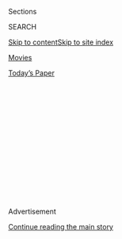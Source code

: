 <div id="app">

<div>

<div>

<div>

<div class="NYTAppHideMasthead css-1q2w90k e1suatyy0">

<div class="section css-ui9rw0 e1suatyy2">

<div class="css-eph4ug er09x8g0">

<div class="css-6n7j50">

</div>

<span class="css-1dv1kvn">Sections</span>

<div class="css-10488qs">

<span class="css-1dv1kvn">SEARCH</span>

</div>

[Skip to content](#site-content)[Skip to site
index](#site-index)

</div>

<div id="masthead-section-label" class="css-1wr3we4 eaxe0e00">

[Movies](https://www.nytimes.com/section/movies)

</div>

<div class="css-10698na e1huz5gh0">

</div>

</div>

<div id="masthead-bar-one" class="section hasLinks css-15hmgas e1csuq9d3">

<div class="css-uqyvli e1csuq9d0">

</div>

<div class="css-1uqjmks e1csuq9d1">

</div>

<div class="css-9e9ivx">

[](https://myaccount.nytimes.com/auth/login?response_type=cookie&client_id=vi)

</div>

<div class="css-1bvtpon e1csuq9d2">

[Today’s
Paper](https://www.nytimes.com/section/todayspaper)

</div>

</div>

</div>

</div>

<div data-aria-hidden="false">

<div id="site-content" data-role="main">

<div>

<div class="css-1aor85t" style="opacity:0.000000001;z-index:-1;visibility:hidden">

<div class="css-1hqnpie">

<div class="css-epjblv">

<span class="css-17xtcya">[Movies](/section/movies)</span><span class="css-x15j1o">|</span><span class="css-fwqvlz">The
Lynn Shelton That Marc Maron
Knew</span>

</div>

<div class="css-k008qs">

<div class="css-1iwv8en">

<span class="css-18z7m18"></span>

<div>

</div>

</div>

<span class="css-1n6z4y">https://nyti.ms/3hUNM8d</span>

<div class="css-1705lsu">

<div class="css-4xjgmj">

<div class="css-4skfbu" data-role="toolbar" data-aria-label="Social Media Share buttons, Save button, and Comments Panel with current comment count" data-testid="share-tools">

  - 
  - 
  - 
  - 
    
    <div class="css-6n7j50">
    
    </div>

  - 
  - 

</div>

</div>

</div>

</div>

</div>

</div>

<div id="NYT_TOP_BANNER_REGION" class="css-13pd83m">

</div>

<div id="top-wrapper" class="css-1sy8kpn">

<div id="top-slug" class="css-l9onyx">

Advertisement

</div>

[Continue reading the main
story](#after-top)

<div class="ad top-wrapper" style="text-align:center;height:100%;display:block;min-height:250px">

<div id="top" class="place-ad" data-position="top" data-size-key="top">

</div>

</div>

<div id="after-top">

</div>

</div>

<div>

<div id="sponsor-wrapper" class="css-1hyfx7x">

<div id="sponsor-slug" class="css-19vbshk">

Supported by

</div>

[Continue reading the main
story](#after-sponsor)

<div id="sponsor" class="ad sponsor-wrapper" style="text-align:center;height:100%;display:block">

</div>

<div id="after-sponsor">

</div>

</div>

<div class="css-186x18t">

</div>

<div class="css-1vkm6nb ehdk2mb0">

# The Lynn Shelton That Marc Maron Knew

</div>

The comedian and podcaster reflects on his relationship with the
filmmaker and TV director who died unexpectedly in May.

<div class="css-79elbk" data-testid="photoviewer-wrapper">

<div class="css-z3e15g" data-testid="photoviewer-wrapper-hidden">

</div>

<div class="css-1a48zt4 ehw59r15" data-testid="photoviewer-children">

![<span class="css-16f3y1r e13ogyst0" data-aria-hidden="true">Lynn
Shelton and Marc Maron, shown in Ireland six months before her death,
worked together and fell in
love.</span><span class="css-cnj6d5 e1z0qqy90" itemprop="copyrightHolder"><span class="css-1ly73wi e1tej78p0">Credit...</span><span><span>Marc
Maron</span></span></span>](https://static01.nyt.com/images/2020/08/01/arts/31shelton-maron1/merlin_175081011_7bbc3ef6-09e8-4ee7-9e6b-56386ac67617-articleLarge.jpg?quality=75&auto=webp&disable=upscale)

</div>

</div>

<div class="css-18e8msd">

<div class="css-vp77d3 epjyd6m0">

<div class="css-hus3qt ey68jwv0" data-aria-hidden="true">

[![Dave
Itzkoff](https://static01.nyt.com/images/2018/02/16/multimedia/author-dave-itzkoff/author-dave-itzkoff-thumbLarge.jpg
"Dave Itzkoff")](https://www.nytimes.com/by/dave-itzkoff)

</div>

<div class="css-1baulvz">

By [<span class="css-1baulvz last-byline" itemprop="name">Dave
Itzkoff</span>](https://www.nytimes.com/by/dave-itzkoff)

</div>

</div>

  - July 31,
    2020

  - 
    
    <div class="css-4xjgmj">
    
    <div class="css-d8bdto" data-role="toolbar" data-aria-label="Social Media Share buttons, Save button, and Comments Panel with current comment count" data-testid="share-tools">
    
      - 
      - 
      - 
      - 
        
        <div class="css-6n7j50">
        
        </div>
    
      - 
      - 
    
    </div>
    
    </div>

</div>

</div>

<div class="section meteredContent css-1r7ky0e" name="articleBody" itemprop="articleBody">

<div class="css-1fanzo5 StoryBodyCompanionColumn">

<div class="css-53u6y8">

When the writer-director Lynn Shelton [died in
May](https://www.nytimes.com/2020/05/16/obituaries/lynn-shelton-dead.html?searchResultPosition=4),
it was a devastating loss to film, to moviegoers who knew her for
intimate low-budget features like
[“Humpday”](https://www.youtube.com/watch?v=RKy63pehrvw) and [“Your
Sister’s Sister,”](https://www.youtube.com/watch?v=wglzH4dUoLQ) and to
TV audiences starting to discover her work as a director on series like
“GLOW” and “The Morning Show.” On Tuesday, she received a posthumous
Emmy directing nomination for the Hulu limited series “Little Fires
Everywhere.”

Shelton, 54, left behind family, friends and frequent collaborators who
included Marc Maron, the comic, actor and host of [the long-running
“WTF” podcast](http://www.wtfpod.com/). Shelton had directed Maron
in her 2019 film, [“Sword of
Trust,”](https://www.youtube.com/watch?v=vWmQyBjrbfU&t=5s) his
stand-up specials “Too Real” (2017) and “End Times Fun” (2020), and his
IFC series, “Maron,” among other shows. They had also been romantically
involved for about a year, after a lengthy and sometimes awkward
courtship that began when Shelton appeared [as a guest on “WTF”
in 2015.](http://www.wtfpod.com/podcast/episodes/episode_627_-_lynn_shelton)

Maron, 56, has not had much opportunity to mourn Shelton privately. As a
comedian and podcaster, he is known for his blunt and relentlessly
confessional approach, and he has embraced the notion of candor even in
his suffering. In the midst of the coronavirus pandemic, Maron said, it
was important to be open about his sorrow for listeners who may be going
through their own difficulties as well as for himself. Reflecting on his
grief, he said, has not diminished it but has helped him understand it
as unavoidable and universal.

</div>

</div>

<div class="css-1fanzo5 StoryBodyCompanionColumn">

<div class="css-53u6y8">

“It’s a terrible experience but it is a fundamental human experience,”
he said. “It’s as common as love. It’s devastating, but we are built to
carry it, for ourselves and for others.”

</div>

</div>

<div class="css-79elbk" data-testid="photoviewer-wrapper">

<div class="css-z3e15g" data-testid="photoviewer-wrapper-hidden">

</div>

<div class="css-1a48zt4 ehw59r15" data-testid="photoviewer-children">

![<span class="css-16f3y1r e13ogyst0" data-aria-hidden="true">Maron
recalled meeting Shelton for his podcast: “I got her and she clearly got
me.”
</span><span class="css-cnj6d5 e1z0qqy90" itemprop="copyrightHolder"><span class="css-1ly73wi e1tej78p0">Credit...</span><span>Erik
Carter for The New York
Times</span></span>](https://static01.nyt.com/images/2020/08/01/arts/31shelton-maron6/merlin_175087587_20e88c2d-53be-4bc6-b877-e271545393d2-articleLarge.jpg?quality=75&auto=webp&disable=upscale)

</div>

</div>

<div class="css-1fanzo5 StoryBodyCompanionColumn">

<div class="css-53u6y8">

In a phone interview from Los Angeles, during which Maron also stopped
to get a drive-through test for Covid-19 (“I’m not sick,” he explained,
“I’m just crazy”), he talked about his memories of Shelton, his
appreciation for her work and how he has tried to process her death,
publicly and in real time. These are edited excerpts from that
conversation.

**You first met Lynn Shelton when she came on your podcast. How did that
come about?**

I had seen in one of the trades that she was working on some project
with my ex-wife \[the writer Mishna Wolff\]. I had never really heard of
her, but I watched a couple of her movies and she seemed like the real
deal. I had her on the podcast and she was very charming and eloquent
about her own process and who she was. I got her and she clearly got me.
That was the beginning of something that became rather intense.

**Listening to that interview now, does it sound like you were already
starting to connect with each other?**

That was definitely there and we both knew it. But we weren’t in a
situation to really do anything about it. \[Shelton was married and
Maron was in another relationship at the time.\] It was difficult. From
that connection, we started our creative relationship, because I wanted
to see her again and get to know her. I knew she was a great director
and why wouldn’t she want to direct my television show?

</div>

</div>

<div class="css-1fanzo5 StoryBodyCompanionColumn">

<div class="css-53u6y8">

**How did you find it working with her on “Maron”?**

She was always very disarming to me. I’m a stubborn, difficult man. And
I was difficult with her, too. She had a vision and she was also
stubborn. But she wasn’t difficult. I would go through my own thing — “I
don’t want to do it that way. Why can’t I do it this way?” It was my
show. But she would eventually do it the way she wanted and convince you
to do it that way too. And it was usually the right way.

**She knew how to get the performance she wanted from you?**

It’s not that she was unassuming. You definitely knew she was in charge.
But she embraced the collaborative process. She would watch what you did
in a take and focus on finding the naturalism that’s possible. Get you
away from locking into a line reading, enable you to open up your
emotional space and get present in what needs to be done in the scene.
She just had a way of doing it that didn’t feel oppressive or wasn’t
something I wanted to fight against, come the third time. \[Laughs\]

</div>

</div>

<div class="css-79elbk" data-testid="photoviewer-wrapper">

<div class="css-z3e15g" data-testid="photoviewer-wrapper-hidden">

</div>

<div class="css-1a48zt4 ehw59r15" data-testid="photoviewer-children">

<div class="css-1xdhyk6 erfvjey0">

<span class="css-1ly73wi e1tej78p0">Image</span>

<div class="css-zjzyr8">

<div data-testid="lazyimage-container" style="height:580px">

</div>

</div>

</div>

<span class="css-16f3y1r e13ogyst0" data-aria-hidden="true">The two at
the Vanity Fair Oscar party earlier this year. They kept their
relationship low-profile for the first few
months.</span><span class="css-cnj6d5 e1z0qqy90" itemprop="copyrightHolder"><span class="css-1ly73wi e1tej78p0">Credit...</span><span>Frazer
Harrison/Getty Images</span></span>

</div>

</div>

<div class="css-1fanzo5 StoryBodyCompanionColumn">

<div class="css-53u6y8">

**You started writing together and she directed you in episodes of
“GLOW.” Did she also appreciate you as a stand-up?**

She was my best audience. \[Chokes up\] There was some sort of
connection that we had — I lost all my self-consciousness, which is no
easy trick. And I don’t even know why. We had similar interests around
food, around music, around humor, around film. Intellectually and
emotionally — spiritually, I don’t know. She meditated twice a day. I
never did that. But she loved to laugh and she was kind of an easy
laugh, but that’s OK. I’ll take it. She would go to the Comedy Store
with me and, over the years, became acutely sensitive to my process. It
got to the point where she would suggest things and I would take the
note, even with my stand-up, which is saying a lot.

**So it made sense to have her direct your stand-up specials, starting
with “Too Real”?**

I told Netflix I wanted her to direct it. They were concerned that she
had never directed a comedy special. I’m like: “She’s done seven
movies\! You think this is rocket science?” She’d already made [“Outside
In,”](https://www.youtube.com/watch?v=s0SdJfplC80) and that’s a little
masterpiece. But she was pretty humble. She got what she wanted as an
artist from realizing her vision. Her focus was on the work. But half of
this game, for most of us, is getting it out there and that’s the
hardest part.

</div>

</div>

<div class="css-1fanzo5 StoryBodyCompanionColumn">

<div class="css-53u6y8">

**How was Netflix finally persuaded to let her do it?**

I told my manager I won’t do the special if she can’t direct it. And
they came back with, they’re also going to put another director who’s
directed specials with her, to guide her through the process. And I said
to my manager, that’s not a great look. Especially if they pull out some
dude. You’re going to have some guy teach her? That’s ridiculous. Just
let her direct it herself. And that’s
all.

</div>

</div>

<div class="css-79elbk" data-testid="photoviewer-wrapper">

<div class="css-z3e15g" data-testid="photoviewer-wrapper-hidden">

</div>

<div class="css-1a48zt4 ehw59r15" data-testid="photoviewer-children">

<div class="css-1xdhyk6 erfvjey0">

<span class="css-1ly73wi e1tej78p0">Image</span>

<div class="css-zjzyr8">

<div data-testid="lazyimage-container" style="height:257.77777777777777px">

</div>

</div>

</div>

<span class="css-16f3y1r e13ogyst0" data-aria-hidden="true">Shelton
directed Maron in two comedy specials, including “Too Real,”
above.</span><span class="css-cnj6d5 e1z0qqy90" itemprop="copyrightHolder"><span class="css-1ly73wi e1tej78p0">Credit...</span><span>Adam
Bettcher/Netflix</span></span>

</div>

</div>

<div class="css-1fanzo5 StoryBodyCompanionColumn">

<div class="css-53u6y8">

**Was it a different dynamic on “Sword of Trust,” which, though you
starred in it, was ultimately her film?**

By that time, we were wrestling with feelings that were deeper than
creative and friendship. She was separated \[from her husband, the host
and actor Kevin Seal\] and the tension had become more intense. We’d
been working on a script together for years and we just weren’t getting
it done. She’s like, “I’m going to write you a movie.” I’m like, “Yeah,
OK, sure.” And she did. She and Mike O’Brien came up with an idea — she
decided, because she drove past a pawnshop, that I would be a pawnshop
owner — and she willed it into existence.

**What was the day-to-day experience like on the film?**

I was cranky and difficult. It was hot down there \[in Birmingham,
Ala.\]. I felt fat. It was very daunting for me, because I was on set
with a lot of monster improvisers. And after a day or two, I said to
Lynn, if you don’t reel them in, I’m going to be this dumb straight man
to a bunch of over-the-top characters. I’m going to be filled with
resentment and I’m not going to be able to ease into this. And Lynn made
an interesting choice to act in that movie \[as the troubled
ex-girlfriend of Maron’s character\]. That scene when she comes to pawn
that ring \[chokes up\], the emotions were real. It’s really Lynn
holding me open, which is something she did in real life, too. Once it
got to a point where she had resolved some stuff in her relationship and
we were able to acknowledge a real love for each other, I actually said
to her — there was drama here — I said, “Look, if we don’t try this,
whatever’s going on here, I’m going to regret it for the rest of my
life.” And so, we did.

**Were you hesitant to acknowledge your relationship on the podcast?**

It took a long time and I’ve learned a lot of lessons around that. My
audience has been through several relationships with me. When you talk
about somebody, they don’t have a voice in it. So choose what you’re
doing there. Once Lynn and I were able to start seeing each other, we
kept a low profile for like three to six months and then she started to
ease into the conversation. I think she was getting upset with it. She
was like: “When can we be who we are? Enough already.” And I’m like,
“Yeah, you’re right.” This quarantine was not the greatest of
situations but it accelerated things. It enabled us to double up our
time together. She had moved all her stuff down here and we were
together all the time. We were cooking and talking and eventually we
started working on the script
again.

</div>

</div>

<div class="css-79elbk" data-testid="photoviewer-wrapper">

<div class="css-z3e15g" data-testid="photoviewer-wrapper-hidden">

</div>

<div class="css-1a48zt4 ehw59r15" data-testid="photoviewer-children">

<div class="css-1xdhyk6 erfvjey0">

<span class="css-1ly73wi e1tej78p0">Image</span>

<div class="css-zjzyr8">

<div data-testid="lazyimage-container" style="height:192.04444444444442px">

</div>

</div>

</div>

<span class="css-16f3y1r e13ogyst0" data-aria-hidden="true">In “Sword of
Trust,” Maron was surrounded by Jillian Bell, left, Jon Bass and
Michaela
Watkins.</span><span class="css-cnj6d5 e1z0qqy90" itemprop="copyrightHolder"><span class="css-1ly73wi e1tej78p0">Credit...</span><span>IFC
Films</span></span>

</div>

</div>

<div class="css-79elbk" data-testid="photoviewer-wrapper">

<div class="css-z3e15g" data-testid="photoviewer-wrapper-hidden">

</div>

<div class="css-1a48zt4 ehw59r15" data-testid="photoviewer-children">

<div class="css-1xdhyk6 erfvjey0">

<span class="css-1ly73wi e1tej78p0">Image</span>

<div class="css-zjzyr8">

<div data-testid="lazyimage-container" style="height:192.6888888888889px">

</div>

</div>

</div>

<span class="css-16f3y1r e13ogyst0" data-aria-hidden="true">Shelton not
only directed “Sword of Trust” but also acted in
it.</span><span class="css-cnj6d5 e1z0qqy90" itemprop="copyrightHolder"><span class="css-1ly73wi e1tej78p0">Credit...</span><span>IFC
Films</span></span>

</div>

</div>

<div class="css-1fanzo5 StoryBodyCompanionColumn">

<div class="css-53u6y8">

**In the time you were together with her, did you see any warnings that
her health was at risk?**

She was not a big doctor person. She was used to a fairly elaborate
daily regimen of supplements and talking to her naturopath. She had
swollen glands in her throat on a Friday. She went and got the Covid
test immediately. It was negative. We got an online appointment with a
physician. She started antibiotics on Saturday. Come Monday, she had a
104-point-something fever. On Wednesday she said her throat didn’t hurt
anymore but the fever was relentless. On Thursday, I’m like, we’ve got
to go to the doctor. She was going to go in that Friday morning to get a
blood panel and that’s when I woke up to her collapsed. I called the
ambulance and she was dead within 18 hours. Acute myeloid leukemia is
what’s on the death certificate. Organ failure is the primary cause and
then acute myeloid leukemia is what they signed off on.

I went \[to the hospital\] that night and spent a few minutes with her
body. It was the heaviest thing I’ve ever done. It was just devastating.
I was blown out, totally traumatized. Totally heartbroken.

**You never took a break from your podcast. Did you consider taking any
time off from the show?**

I didn’t think I owed it to anybody but myself. This is the type of
thing I do. My producer was like: “Dude, we don’t have to do anything.
You just tell me what you want to do.” And I said, I have no control
over these feelings. They’re monstrous. But they’re real. So we posted
[the posthumous episode \[of Shelton’s 2015
interview\]](http://www.wtfpod.com/podcast/in-memoriam-remembering-lynn-shelton).
I got on the mic and stayed in what I was feeling to \[introduce\] that
episode. And I thought, this is going to be good for me. The people that
have been in my audience for a decade can handle it. Ultimately, I felt
like it was the right thing.

**Do you find it at all difficult to ask for people’s sympathies or for
acknowledgment of your grief during a global pandemic?**

</div>

</div>

<div class="css-1fanzo5 StoryBodyCompanionColumn">

<div class="css-53u6y8">

That’s one of the reasons I thought it was good to do it. There’s
nothing but grief around. It’s a tough emotion for people to sit in and
accept. The one thing the pandemic has given me is time to process and
sit with the feelings. I cry every day. The shock and the trauma have
dissipated a little bit, so now I deal with the loss. I have her jacket
that she always wore, and her hat and boots. I have the shirt that I met
her in. I touch these things when I can and try to keep her with me. But
to answer your question, it’s been challenging to be in this much
sadness in a fairly hopeless world. In terms of really experiencing the
feelings that one has with grief and loss, I’ve had the presence to be
in those. Because I have nothing else to do, man.

**Having been able to mourn her with other friends, family members and
colleagues, has that affected your understanding of her?**

I didn’t know her as well as many people knew her, which is something I
found out at memorial events. My history with her was pretty short and
sweet in a way. Romantically it was just a year and change. There are
people who have known her for 25 years. Hearing everybody’s experiences
with her, working on all these films, I’m like, what stories do I have?
But I realized we had a unique frequency to our connection. We saw
ourselves through each other’s eyes. I was really the best version of
me, the way she saw
me.

</div>

</div>

<div class="css-79elbk" data-testid="photoviewer-wrapper">

<div class="css-z3e15g" data-testid="photoviewer-wrapper-hidden">

</div>

<div class="css-1a48zt4 ehw59r15" data-testid="photoviewer-children">

<div class="css-1xdhyk6 erfvjey0">

<span class="css-1ly73wi e1tej78p0">Image</span>

<div class="css-zjzyr8">

<div data-testid="lazyimage-container" style="height:309.3333333333333px">

</div>

</div>

</div>

<span class="css-16f3y1r e13ogyst0" data-aria-hidden="true">For Maron,
“the challenge now is to not get bitter or sad or
angry.”</span><span class="css-cnj6d5 e1z0qqy90" itemprop="copyrightHolder"><span class="css-1ly73wi e1tej78p0">Credit...</span><span>Erik
Carter for The New York Times</span></span>

</div>

</div>

<div class="css-1fanzo5 StoryBodyCompanionColumn">

<div class="css-53u6y8">

**Will you do anything with the screenplay that the two of you were
working on?**

It’s a complicated story. We wrote the draft over a period of years and
there’s a lot of funny stuff in it. We just needed to tighten up this
final scene, and it revolves around how this main character dies of
cancer. \[Pauses\] Yeah. So. That was the unfinished business. I’ve
gotten some people who are asking me, like, why don’t you finish that
script and make it happen? Maybe find another woman to direct it. I
don’t know that it would honor her. Because this was always the thing
that she was going to direct me in. That was the whole idea of it. It
would be upsetting.

**You said in a recent podcast that your grief for Lynn was “expanding
your sense of what love can be.” What did you mean by that?**

</div>

</div>

<div class="css-1fanzo5 StoryBodyCompanionColumn">

<div class="css-53u6y8">

I knew that we were just beginning something and I was very excited to
have felt that. I was still difficult — it wasn’t hostile, it was just
kind of childish. But she seemed to understand that. That opened up my
heart aperture a little bit, to experience things differently. Once I’d
gotten to that place, I could take that openness in the world. I didn’t
have to be afraid of it anymore. The challenge now is to not get bitter
or sad or angry. How do I not do that? How do you stay loving in
something as relentless as what’s going on now? I don’t know. I sit on
my porch and it’s nice out here. It was a lot to lose. But I just try to
stay in her light as much as I can.

**You sounded a little more exuberant at the start of** **[Monday’s
show](http://www.wtfpod.com/podcast/episode-1143-seth-rogen). Is that an
accurate reflection of how you were feeling at the time?**

Yesterday, when I recorded that, was a fairly awful day. There’s a whole
arc of feelings that happen to me every day, and every day in
quarantine’s like a week. I’ve got to wake up and battle the darkness.
I’m going to get up, I’ll make my bed. I’m going to look at a picture of
Lynn. I’m going to maybe pray to nothing, because it feels like a
meditation of some kind. A little trick I learned in sobriety. And then
I’m going to wonder if it’s worth being alive for a while and wonder if
there’s a way to hang myself from the exercise belt that you hook to the
door of the closet. \[Laughs\] And then that goes away, and I cook some
breakfast and I go hike up the mountain or listen to some music.
Feelings aren’t facts. You should have them but don’t act on anything
too rashly. Move through them. So I guess by the time I got to the
garage \[where he records the podcast\], I was having a good 10 minutes
and I was able to capture that. \[Laughs\]

</div>

</div>

<div>

</div>

</div>

<div>

</div>

<div>

</div>

<div>

</div>

<div>

<div id="bottom-wrapper" class="css-1ede5it">

<div id="bottom-slug" class="css-l9onyx">

Advertisement

</div>

[Continue reading the main
story](#after-bottom)

<div id="bottom" class="ad bottom-wrapper" style="text-align:center;height:100%;display:block;min-height:90px">

</div>

<div id="after-bottom">

</div>

</div>

</div>

</div>

</div>

## Site Index

<div>

</div>

## Site Information Navigation

  - [© <span>2020</span> <span>The New York Times
    Company</span>](https://help.nytimes.com/hc/en-us/articles/115014792127-Copyright-notice)

<!-- end list -->

  - [NYTCo](https://www.nytco.com/)
  - [Contact
    Us](https://help.nytimes.com/hc/en-us/articles/115015385887-Contact-Us)
  - [Work with us](https://www.nytco.com/careers/)
  - [Advertise](https://nytmediakit.com/)
  - [T Brand Studio](http://www.tbrandstudio.com/)
  - [Your Ad
    Choices](https://www.nytimes.com/privacy/cookie-policy#how-do-i-manage-trackers)
  - [Privacy](https://www.nytimes.com/privacy)
  - [Terms of
    Service](https://help.nytimes.com/hc/en-us/articles/115014893428-Terms-of-service)
  - [Terms of
    Sale](https://help.nytimes.com/hc/en-us/articles/115014893968-Terms-of-sale)
  - [Site
    Map](https://spiderbites.nytimes.com)
  - [Help](https://help.nytimes.com/hc/en-us)
  - [Subscriptions](https://www.nytimes.com/subscription?campaignId=37WXW)

</div>

</div>

</div>

</div>

